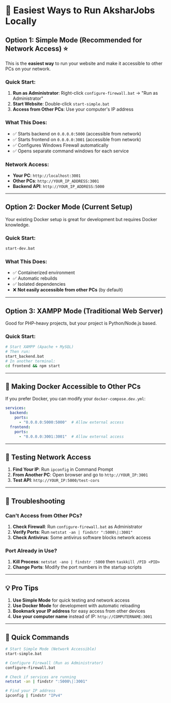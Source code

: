 # 🚀 Easiest Ways to Run AksharJobs Locally

## **Option 1: Simple Mode (Recommended for Network Access) ⭐**

This is the **easiest way** to run your website and make it accessible to other PCs on your network.

### Quick Start:
1. **Run as Administrator**: Right-click `configure-firewall.bat` → "Run as Administrator"
2. **Start Website**: Double-click `start-simple.bat`
3. **Access from Other PCs**: Use your computer's IP address

### What This Does:
- ✅ Starts backend on `0.0.0.0:5000` (accessible from network)
- ✅ Starts frontend on `0.0.0.0:3001` (accessible from network)
- ✅ Configures Windows Firewall automatically
- ✅ Opens separate command windows for each service

### Network Access:
- **Your PC**: `http://localhost:3001`
- **Other PCs**: `http://YOUR_IP_ADDRESS:3001`
- **Backend API**: `http://YOUR_IP_ADDRESS:5000`

---

## **Option 2: Docker Mode (Current Setup)**

Your existing Docker setup is great for development but requires Docker knowledge.

### Quick Start:
```bash
start-dev.bat
```

### What This Does:
- ✅ Containerized environment
- ✅ Automatic rebuilds
- ✅ Isolated dependencies
- ❌ **Not easily accessible from other PCs** (by default)

---

## **Option 3: XAMPP Mode (Traditional Web Server)**

Good for PHP-heavy projects, but your project is Python/Node.js based.

### Quick Start:
```bash
# Start XAMPP (Apache + MySQL)
# Then run:
start_backend.bat
# In another terminal:
cd frontend && npm start
```

---

## **🔧 Making Docker Accessible to Other PCs**

If you prefer Docker, you can modify your `docker-compose.dev.yml`:

```yaml
services:
  backend:
    ports:
      - "0.0.0.0:5000:5000"  # Allow external access
  frontend:
    ports:
      - "0.0.0.0:3001:3001"  # Allow external access
```

---

## **📱 Testing Network Access**

1. **Find Your IP**: Run `ipconfig` in Command Prompt
2. **From Another PC**: Open browser and go to `http://YOUR_IP:3001`
3. **Test API**: `http://YOUR_IP:5000/test-cors`

---

## **🚨 Troubleshooting**

### Can't Access from Other PCs?
1. **Check Firewall**: Run `configure-firewall.bat` as Administrator
2. **Verify Ports**: Run `netstat -an | findstr ":5000\|:3001"`
3. **Check Antivirus**: Some antivirus software blocks network access

### Port Already in Use?
1. **Kill Process**: `netstat -ano | findstr :5000` then `taskkill /PID <PID>`
2. **Change Ports**: Modify the port numbers in the startup scripts

---

## **💡 Pro Tips**

1. **Use Simple Mode** for quick testing and network access
2. **Use Docker Mode** for development with automatic reloading
3. **Bookmark your IP address** for easy access from other devices
4. **Use your computer name** instead of IP: `http://COMPUTERNAME:3001`

---

## **🎯 Quick Commands**

```bash
# Start Simple Mode (Network Accessible)
start-simple.bat

# Configure Firewall (Run as Administrator)
configure-firewall.bat

# Check if services are running
netstat -an | findstr ":5000\|:3001"

# Find your IP address
ipconfig | findstr "IPv4"
```
